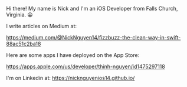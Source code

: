 Hi there! My name is Nick and I'm an iOS Developer from Falls Church, Virginia. 😀

I write articles on Medium at:

https://medium.com/@NickNguyen14/fizzbuzz-the-clean-way-in-swift-88ac51c2ba18

Here are some apps I have deployed on the App Store:

https://apps.apple.com/us/developer/thinh-nguyen/id1475297118

I'm on Linkedin at: https://nicknguyenios14.github.io/
